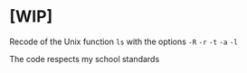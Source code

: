 # [WIP]

Recode of the Unix function `ls` with the options `-R` `-r` `-t` `-a` `-l`

The code respects my school standards
